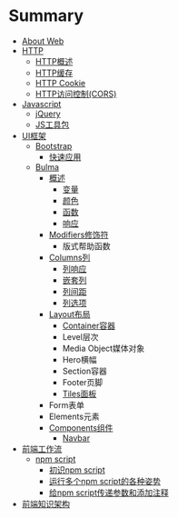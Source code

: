 # Summary

* [About Web](README.md)
* [HTTP](chapter1.md)
  * [HTTP概述](chapter1/httpgai-shu.md)
  * [HTTP缓存](chapter1/httphuan-cun.md)
  * [HTTP Cookie](chapter1/http-cookie.md)
  * [HTTP访问控制\(CORS\)](chapter1/httpfang-wen-kong-523628-cors.md)
* [Javascript](javascript.md)
  * [jQuery](javascript/jquery.md)
  * [JS工具包](javascript/jsgong-ju-bao.md)
* [UI框架](uikuang-jia.md)
  * [Bootstrap](uikuang-jia/bootstrap.md)
    * [快速应用](uikuang-jia/bootstrap/kuai-su-ying-yong.md)
  * [Bulma](uikuang-jia/bulma.md)
    * [概述](uikuang-jia/bulma/gai-shu.md)
      * [变量](uikuang-jia/bulma/gai-shu/bian-liang.md)
      * [颜色](uikuang-jia/bulma/gai-shu/yan-se.md)
      * [函数](uikuang-jia/bulma/gai-shu/han-shu.md)
      * [响应](uikuang-jia/bulma/gai-shu/xiang-ying.md)
    * [Modifiers修饰符](uikuang-jia/bulma/modifiersxiu-shi-fu.md)
      * 版式帮助函数
    * [Columns列](uikuang-jia/bulma/columnslie.md)
      * [列响应](uikuang-jia/bulma/columnslie/lie-xiang-ying.md)
      * [嵌套列](uikuang-jia/bulma/columnslie/qian-tao-lie.md)
      * [列间距](uikuang-jia/bulma/columnslie/lie-jian-ju.md)
      * [列选项](uikuang-jia/bulma/columnslie/lie-xuan-xiang.md)
    * [Layout布局](uikuang-jia/bulma/layoutbu-ju.md)
      * [Container容器](uikuang-jia/bulma/layoutbu-ju/containerrong-qi.md)
      * Level层次
      * Media Object媒体对象
      * Hero横幅
      * Section容器
      * Footer页脚
      * [Tiles面板](uikuang-jia/bulma/layoutbu-ju/tilesmian-ban.md)
    * Form表单
    * Elements元素
    * [Components组件](uikuang-jia/bulma/componentszu-jian.md)
      * [Navbar](uikuang-jia/bulma/componentszu-jian/navbar.md)
* [前端工作流](qian-duan-gong-zuo-liu.md)
  * [npm script](qian-duan-gong-zuo-liu/npm-script.md)
    * [初识npm script](qian-duan-gong-zuo-liu/npm-script/chu-shi-npm-script.md)
    * [运行多个npm script的各种姿势](qian-duan-gong-zuo-liu/npm-script/yun-xing-duo-ge-npm-script-de-ge-zhong-zi-shi.md)
    * [给npm script传递参数和添加注释](qian-duan-gong-zuo-liu/npm-script/gei-npm-script-chuan-di-can-shu-he-tian-jia-zhu-shi.md)
* [前端知识架构](qian-duan-zhi-shi-jia-gou.md)

